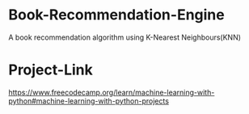 # Book-Recommendation-Engine
A book recommendation algorithm using K-Nearest Neighbours(KNN)

# Project-Link
https://www.freecodecamp.org/learn/machine-learning-with-python#machine-learning-with-python-projects
